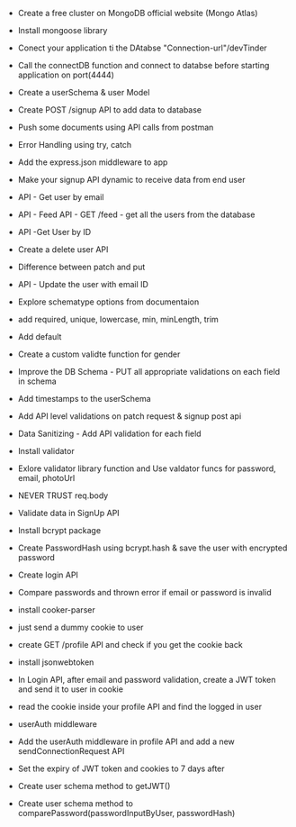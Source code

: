 - Create a free cluster on MongoDB official website (Mongo Atlas)
- Install mongoose library
- Conect your application ti the DAtabse "Connection-url"/devTinder
- Call the connectDB function and connect to databse before starting application on port(4444)
- Create a userSchema & user Model
- Create POST /signup API to add data to database
- Push some documents using API calls from postman
- Error Handling using try, catch
- Add the express.json middleware to app
- Make your signup API dynamic to receive data from end user
- API - Get user by email
- API - Feed API - GET /feed - get all the users from the database
- API -Get User by ID
- Create a delete user API
- Difference between patch and put
- API - Update the user with email ID

- Explore schematype options from documentaion
- add required, unique, lowercase, min, minLength, trim
- Add default
- Create a custom validte function for gender
- Improve the DB Schema - PUT all appropriate validations on each field in schema
- Add timestamps to the userSchema
- Add API level validations on patch request & signup post api
- Data Sanitizing - Add API validation for each field
- Install validator
- Exlore validator library function and Use valdator funcs for password, email, photoUrl
- NEVER TRUST req.body

- Validate data in SignUp API
- Install bcrypt package
- Create PasswordHash using bcrypt.hash & save the user with encrypted password

- Create login API
- Compare passwords and thrown error if email or password is invalid

- install cooker-parser
- just send a dummy cookie to user
- create GET /profile API and check if you get the cookie back
- install jsonwebtoken
- In Login API, after email and password validation, create a JWT token and send it to user in cookie
- read the cookie inside your profile API and find the logged in user
- userAuth middleware
- Add the userAuth middleware in profile API and add a new sendConnectionRequest API
- Set the expiry of JWT token and cookies to 7 days after
- Create user schema method to getJWT()
- Create user schema method to comparePassword(passwordInputByUser, passwordHash)
